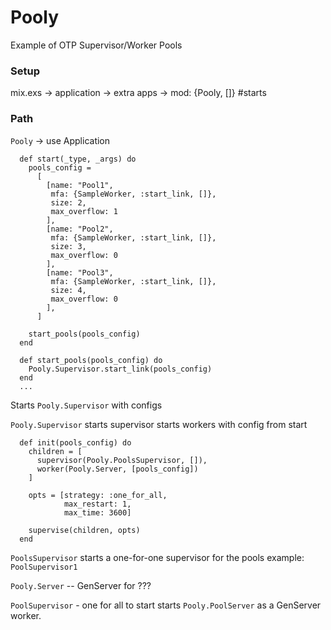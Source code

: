# Pooly

Example of OTP Supervisor/Worker Pools

### Setup 
mix.exs -> application -> extra apps -> mod: {Pooly, []} #starts


### Path 
`Pooly` -> use Application 
```
  def start(_type, _args) do
    pools_config =
      [
        [name: "Pool1",
         mfa: {SampleWorker, :start_link, []},
         size: 2,
         max_overflow: 1
        ],
        [name: "Pool2",
         mfa: {SampleWorker, :start_link, []},
         size: 3,
         max_overflow: 0
        ],
        [name: "Pool3",
         mfa: {SampleWorker, :start_link, []},
         size: 4,
         max_overflow: 0
        ],
      ]

    start_pools(pools_config)
  end

  def start_pools(pools_config) do
    Pooly.Supervisor.start_link(pools_config)
  end
  ...
```

Starts `Pooly.Supervisor` with configs 

`Pooly.Supervisor` starts supervisor 
starts workers with config from start 
```
  def init(pools_config) do
    children = [
      supervisor(Pooly.PoolsSupervisor, []),
      worker(Pooly.Server, [pools_config])
    ]

    opts = [strategy: :one_for_all,
            max_restart: 1,
            max_time: 3600]

    supervise(children, opts)
  end
```

`PoolsSupervisor` starts a one-for-one supervisor for the pools example: `PoolSupervisor1`

`Pooly.Server` -- GenServer for ??? 

`PoolSupervisor` - one for all to start starts `Pooly.PoolServer` as a GenServer worker.

